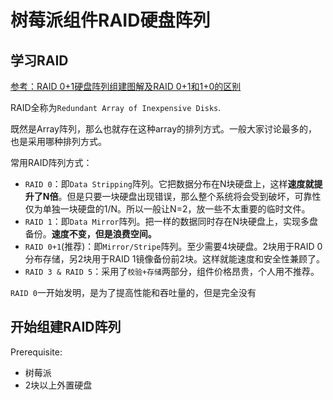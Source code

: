 # 树莓派组件RAID硬盘阵列

## 学习RAID

[参考：RAID 0+1硬盘阵列组建图解及RAID 0+1和1+0的区别](https://blog.csdn.net/trassion/article/details/45503391)

RAID全称为`Redundant Array of Inexpensive Disks`.

既然是Array阵列，那么也就存在这种array的排列方式。一般大家讨论最多的，也是采用哪种排列方式。

常用RAID阵列方式：
- `RAID 0`：即`Data Stripping`阵列。它把数据分布在N块硬盘上，这样**速度就提升了N倍**。但是只要一块硬盘出现错误，那么整个系统将会受到破坏，可靠性仅为单独一块硬盘的1/N。所以一般让N=2，放一些不太重要的临时文件。
- `RAID 1`：即`Data Mirror`阵列。把一样的数据同时存在N块硬盘上，实现多盘备份。**速度不变，但是浪费空间。**
- `RAID 0+1`(推荐)：即`Mirror/Stripe`阵列。至少需要4块硬盘。2块用于RAID 0分布存储，另2块用于RAID 1镜像备份前2块。这样就能速度和安全性兼顾了。
- `RAID 3 & RAID 5`：采用了`校验+存储`两部分，组件价格昂贵，个人用不推荐。


`RAID 0`一开始发明，是为了提高性能和吞吐量的，但是完全没有

## 开始组建RAID阵列

Prerequisite:
- 树莓派
- 2块以上外置硬盘

